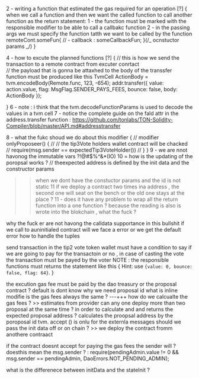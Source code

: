 2 - writing a function that estimated the gas required for an operation [?]
{
when we call a function and then we want the called function to call another function as the return statement:
1 - the function must be marked with the responsible modifier to be able to call a callbakc function
2 - in the passing args we must specify the function tatth we want to be called by the function
remoteCont.someFun{
// -
callback : someCallbackFun;
}(/_ ocnstuctor params _/)
}

4 - how to excute the planned functions [?]
{
// this is how we send the transaction to a remote contract from excuter conrtact  
// the payload that is gonna be attaxhed to the body of the transsfer function must be produced like this
TvmCell ActionBody = tvm.encodeBody(Remote.func, 123, -654);
addr.transfer({
value: action.value,
flag: MsgFlag.SENDER_PAYS_FEES,
bounce: false,
body: ActionBody
});

}
6 - note : i think that the tvm.decodeFunctionParams is used to decode the values in a tvm cell
7 - notice the complete guide on the fald attr in the address.transfer function : https://github.com/tonlabs/TON-Solidity-Compiler/blob/master/API.md#addresstransfer

8 - what the fukc shoud we do about this modifier
{
// modifier onlyProposeer() {
// // the tip3Vote holders wallet contract will be chacked
// require(msg.sender == expectedTip3VoteHolder())
// }
}
9 - we are nnot havonog the immutable vars ?!@#$%^&\*(IO)
10 = how is the updating of the poropsal works ?
// theexpected address is defined by the init data and the constructor params

> > when we dont have the constuctor params and the id is not static
> > 11 if we deploy a contract two times ina address , the second one will seat on the bench or the old one stays at the place ?
> > 11 - does it have any problem to wrap all the return function into a one function ? because the reading is also is wrote into the blokchain , what the fuck ?

why the fuck er are not havong the calldata supportance in this bullshit
if we call to auninitialed contract will we face a error or we get the default error
how to handle the tuples

send transaction in the tip2 vote token wallet must have a condition to say if we are going to pay for the transactoin or no , in case of casting the vote the transaction must be payed by the voter
NOTE : the responsible functions must returns the statement like this {
Hint: use `{value: 0, bounce: false, flag: 64}`.
}

the excution gas fee must be paid by the dao treasury or the proposal contract ? default is
dont know why we need proposal id
what is inline modifie
is the gas fees always the same ? ---+++
how do we calcualte the gas fees ? >> estimates from provider
can any one deploy more than two proposal at the same time ? in order to calculate and and returns the expected proposal address ? calculates the proopsal address by the poroposal id
tvm. accept () is onlu for the externla messages
should we pass the init data off or on chain ? >> we deploy the contract fromm anothere contraact

if the contract doesnt accept for paying the gas fees the sender will ?
doesthis mean the msg.sender ? : require(pendingAdmin.value != 0 && msg.sender == pendingAdmin, DaoErrors.NOT_PENDING_ADMIN);

what is the differenece between initData and the stateInit ?
